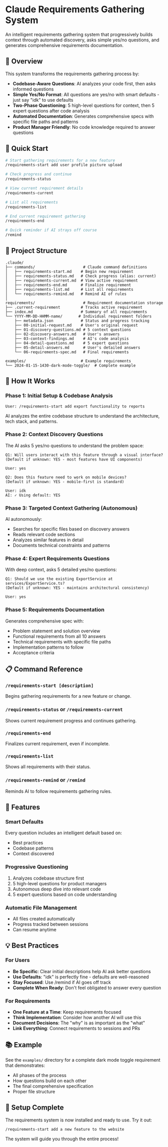 # Claude Requirements Gathering System

An intelligent requirements gathering system that progressively builds context through automated discovery, asks simple yes/no questions, and generates comprehensive requirements documentation.

## 🎯 Overview

This system transforms the requirements gathering process by:

- **Codebase-Aware Questions**: AI analyzes your code first, then asks informed questions
- **Simple Yes/No Format**: All questions are yes/no with smart defaults - just say "idk" to use defaults
- **Two-Phase Questioning**: 5 high-level questions for context, then 5 expert questions after code analysis
- **Automated Documentation**: Generates comprehensive specs with specific file paths and patterns
- **Product Manager Friendly**: No code knowledge required to answer questions

## 🚀 Quick Start

```bash
# Start gathering requirements for a new feature
/requirements-start add user profile picture upload

# Check progress and continue
/requirements-status

# View current requirement details
/requirements-current

# List all requirements
/requirements-list

# End current requirement gathering
/requirements-end

# Quick reminder if AI strays off course
/remind
```

## 📁 Project Structure

```
.claude/
├── commands/                     # Claude command definitions
│   ├── requirements-start.md    # Begin new requirement
│   ├── requirements-status.md   # Check progress (alias: current)
│   ├── requirements-current.md  # View active requirement
│   ├── requirements-end.md      # Finalize requirement
│   ├── requirements-list.md     # List all requirements
│   └── requirements-remind.md   # Remind AI of rules
│
requirements/                     # Requirement documentation storage
├── .current-requirement         # Tracks active requirement
├── index.md                     # Summary of all requirements
└── YYYY-MM-DD-HHMM-name/       # Individual requirement folders
    ├── metadata.json            # Status and progress tracking
    ├── 00-initial-request.md    # User's original request
    ├── 01-discovery-questions.md # 5 context questions
    ├── 02-discovery-answers.md   # User's answers
    ├── 03-context-findings.md    # AI's code analysis
    ├── 04-detail-questions.md    # 5 expert questions
    ├── 05-detail-answers.md      # User's detailed answers
    └── 06-requirements-spec.md   # Final requirements

examples/                        # Example requirements
└── 2024-01-15-1430-dark-mode-toggle/  # Complete example
```

## 🔄 How It Works

### Phase 1: Initial Setup & Codebase Analysis

```
User: /requirements-start add export functionality to reports
```

AI analyzes the entire codebase structure to understand the architecture, tech stack, and patterns.

### Phase 2: Context Discovery Questions

The AI asks 5 yes/no questions to understand the problem space:

```
Q1: Will users interact with this feature through a visual interface?
(Default if unknown: YES - most features have UI components)

User: yes

Q2: Does this feature need to work on mobile devices?
(Default if unknown: YES - mobile-first is standard)

User: idk
AI: ✓ Using default: YES
```

### Phase 3: Targeted Context Gathering (Autonomous)

AI autonomously:

- Searches for specific files based on discovery answers
- Reads relevant code sections
- Analyzes similar features in detail
- Documents technical constraints and patterns

### Phase 4: Expert Requirements Questions

With deep context, asks 5 detailed yes/no questions:

```
Q1: Should we use the existing ExportService at services/ExportService.ts?
(Default if unknown: YES - maintains architectural consistency)

User: yes
```

### Phase 5: Requirements Documentation

Generates comprehensive spec with:

- Problem statement and solution overview
- Functional requirements from all 10 answers
- Technical requirements with specific file paths
- Implementation patterns to follow
- Acceptance criteria

## 📋 Command Reference

### `/requirements-start [description]`

Begins gathering requirements for a new feature or change.

### `/requirements-status` or `/requirements-current`

Shows current requirement progress and continues gathering.

### `/requirements-end`

Finalizes current requirement, even if incomplete.

### `/requirements-list`

Shows all requirements with their status.

### `/requirements-remind` or `/remind`

Reminds AI to follow requirements gathering rules.

## 🎯 Features

### Smart Defaults

Every question includes an intelligent default based on:

- Best practices
- Codebase patterns
- Context discovered

### Progressive Questioning

1. Analyzes codebase structure first
2. 5 high-level questions for product managers
3. Autonomous deep dive into relevant code
4. 5 expert questions based on code understanding

### Automatic File Management

- All files created automatically
- Progress tracked between sessions
- Can resume anytime

## 💡 Best Practices

### For Users

- **Be Specific**: Clear initial descriptions help AI ask better questions
- **Use Defaults**: "idk" is perfectly fine - defaults are well-reasoned
- **Stay Focused**: Use /remind if AI goes off track
- **Complete When Ready**: Don't feel obligated to answer every question

### For Requirements

- **One Feature at a Time**: Keep requirements focused
- **Think Implementation**: Consider how another AI will use this
- **Document Decisions**: The "why" is as important as the "what"
- **Link Everything**: Connect requirements to sessions and PRs

## 📚 Example

See the `examples/` directory for a complete dark mode toggle requirement that demonstrates:

- All phases of the process
- How questions build on each other
- The final comprehensive specification
- Proper file structure

## 🔧 Setup Complete

The requirements system is now installed and ready to use. Try it out:

```bash
/requirements-start add a new feature to the website
```

The system will guide you through the entire process!
